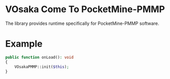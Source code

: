 # VOsaka Come To PocketMine-PMMP

The library provides runtime specifically for PocketMine-PMMP software.

# Example
```php
public function onLoad(): void
{
    VOsakaPMMP::init($this);
}
```
